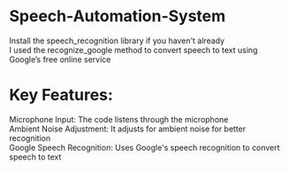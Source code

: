 # Speech-Automation-System
Install the speech_recognition library if you haven't already
<br>
I used the recognize_google method to convert speech to text using Google’s free online service
<h1>Key Features:</h1>
Microphone Input: The code listens through the microphone
<br>
Ambient Noise Adjustment: It adjusts for ambient noise for better recognition
<br>
Google Speech Recognition: Uses Google's speech recognition to convert speech to text
